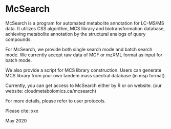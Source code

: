 # McSearch

McSearch is a program for automated metabolite annotation for LC-MS/MS data. It utilizes CSS algorithm, MCS library and biotransformation database, achieving metabolite annotation by the structural analogs of query compounds.

For McSearch, we provide both single search mode and batch search mode. We currently accept raw data of MGF or mzXML format as input for batch mode.

We also provide a script for MCS library construction. Users can generate MCS library from your own tandem mass spectral database (in msp format).

Currently, you can get access to McSearch either by R or on website. (our website: cloudmetabolomics.ca/mcsearch)

For more details, please refer to user protocols.

Please cite: xxx

May 2020
